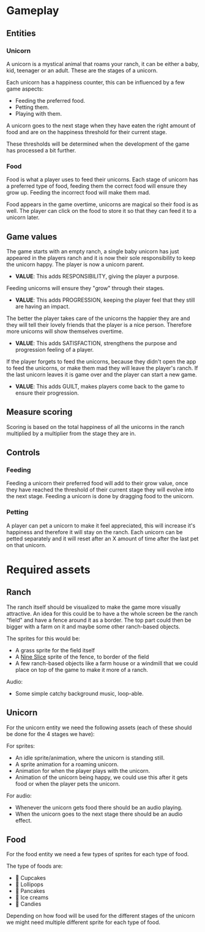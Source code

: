# Gameplay

## Entities

### Unicorn

A unicorn is a mystical animal that roams your ranch, it can be either a baby, kid, teenager or an adult. These are the stages of a unicorn. 

Each unicorn has a happiness counter, this can be influenced by a few game aspects:
- Feeding the preferred food.
- Petting them.
- Playing with them.

A unicorn goes to the next stage when they have eaten the right amount of food and are on the happiness threshold for their current stage.

These thresholds will be determined when the development of the game has processed a bit further.

### Food

Food is what a player uses to feed their unicorns. Each stage of unicorn has a preferred type of food, feeding them the correct food will ensure they grow up. Feeding the incorrect food will make them mad.

Food appears in the game overtime, unicorns are magical so their food is as well. The player can click on the food to store it so that they can feed it to a unicorn later.

## Game values

The game starts with an empty ranch, a single baby unicorn has just appeared in the players ranch and it is now their sole responsibility to keep the unicorn happy. The player is now a unicorn parent.
- **VALUE**: This adds RESPONSIBILITY, giving the player a purpose.

Feeding unicorns will ensure they "grow" through their stages. 
- **VALUE**: This adds PROGRESSION, keeping the player feel that they still are having an impact.

The better the player takes care of the unicorns the happier they are and they will tell their lovely friends that the player is a nice person. Therefore more unicorns will show themselves overtime.
- **VALUE**: This adds SATISFACTION, strengthens the purpose and progression feeling of a player.

If the player forgets to feed the unicorns, because they didn't open the app to feed the unicorns, or make them mad they will leave the player's ranch. If the last unicorn leaves it is game over and the player can start a new game.
- **VALUE**: This adds GUILT, makes players come back to the game to ensure their progression.

## Measure scoring

Scoring is based on the total happiness of all the unicorns in the ranch multiplied by a multiplier from the stage they are in.

## Controls

### Feeding

Feeding a unicorn their preferred food will add to their grow value, once they have reached the threshold of their current stage they will evolve into the next stage. Feeding a unicorn is done by dragging food to the unicorn.

### Petting

A player can pet a unicorn to make it feel appreciated, this will increase it's happiness and therefore it will stay on the ranch. Each unicorn can be petted separately and it will reset after an X amount of time after the last pet on that unicorn.

# Required assets 

## Ranch

The ranch itself should be visualized to make the game more visually attractive. An idea for this could be to have a the whole screen be the ranch "field" and have a fence around it as a border. The top part could then be bigger with a farm on it and maybe some other ranch-based objects.

The sprites for this would be:

- A grass sprite for the field itself
- A [Nine Slice](https://en.wikipedia.org/wiki/9-slice_scaling) sprite of the fence, to border of the field
- A few ranch-based objects like a farm house or a windmill that we could place on top of the game to make it more of a ranch.

Audio:

- Some simple catchy background music, loop-able.

## Unicorn

For the unicorn entity we need the following assets (each of these should be done for the 4 stages we have):

For sprites:

- An idle sprite/animation, where the unicorn is standing still.
- A sprite animation for a roaming unicorn.
- Animation for when the player plays with the unicorn.
- Animation of the unicorn being happy, we could use this after it gets food or when the player pets the unicorn.

For audio:

- Whenever the unicorn gets food there should be an audio playing.
- When the unicorn goes to the next stage there should be an audio effect.

## Food

For the food entity we need a few types of sprites for each type of food.

The type of foods are:

- 🧁 Cupcakes
- 🍭 Lollipops
- 🥞 Pancakes
- 🍦 Ice creams
- 🍬 Candies

Depending on how food will be used for the different stages of the unicorn we might need multiple different sprite for each type of food.
